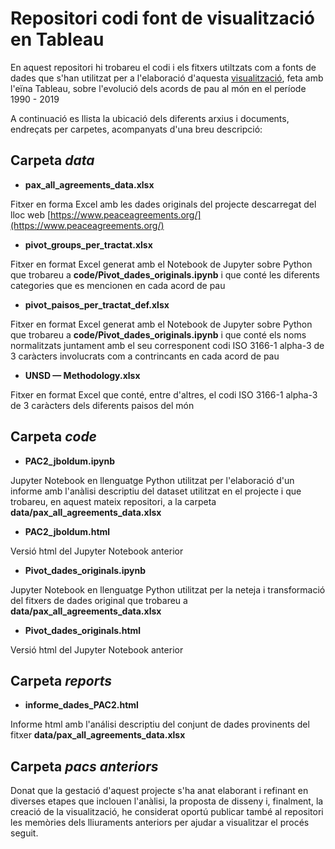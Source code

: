 # Repositori codi font de visualització en Tableau

En aquest repositori hi trobareu el codi i els fitxers utiltzats com a fonts de  dades que s'han utilitzat per a l'elaboració d'aquesta [visualització](https://public.tableau.com/views/PeaceAgreementsUOC2020_public/story_main2?:display_count=y&:origin=viz_share_link), feta amb l'eïna Tableau, sobre l'evolució dels acords de pau al món en el període 1990 - 2019 

A continuació es llista la ubicació dels diferents arxius i documents, endreçats per carpetes, acompanyats d'una breu descripció:

## Carpeta _data_

- **pax_all_agreements_data.xlsx**

Fitxer en forma Excel amb les dades originals del projecte descarregat del lloc web [https://www.peaceagreements.org/](https://www.peaceagreements.org/)

- **pivot_groups_per_tractat.xlsx**

Fitxer en format Excel generat amb el Notebook de Jupyter sobre Python que trobareu a **code/Pivot_dades_originals.ipynb** i que conté les diferents categories que es mencionen en cada acord de pau

- **pivot_paisos_per_tractat_def.xlsx**

Fitxer en format Excel generat amb el Notebook de Jupyter sobre Python que trobareu a **code/Pivot_dades_originals.ipynb** i que conté els noms normalitzats juntament amb el seu corresponent codi ISO 3166-1 alpha-3 de 3 caràcters involucrats com a contrincants en cada acord de pau

- **UNSD — Methodology.xlsx**

Fitxer en format Excel que conté, entre d'altres, el codi ISO 3166-1 alpha-3 de 3 caràcters dels diferents paisos del món

## Carpeta _code_

- **PAC2_jboldum.ipynb**

Jupyter Notebook en llenguatge Python utilitzat per l'elaboració d'un informe amb l'anàlisi descriptiu del dataset utilitzat en el projecte i que trobareu, en aquest mateix repositori, a la carpeta **data/pax_all_agreements_data.xlsx** 
 
- **PAC2_jboldum.html**

Versió html del Jupyter Notebook anterior
 
- **Pivot_dades_originals.ipynb**

Jupyter Notebook en llenguatge Python utilitzat per la neteja i transformació del fitxers de dades original que trobareu a 
**data/pax_all_agreements_data.xlsx**  
 
- **Pivot_dades_originals.html**

Versió html del Jupyter Notebook anterior


## Carpeta _reports_

- **informe_dades_PAC2.html**

Informe html amb l'análisi descriptiu del conjunt de dades provinents del fitxer **data/pax_all_agreements_data.xlsx**   

## Carpeta _pacs anteriors_ 

Donat que la gestació d'aquest projecte s'ha anat elaborant i refinant en diverses etapes que inclouen l'anàlisi, la proposta de disseny i, finalment, la creació de la visualització, he considerat oportú publicar també al repositori  les memòries dels lliuraments anteriors per ajudar a visualitzar el procés seguit.

 
